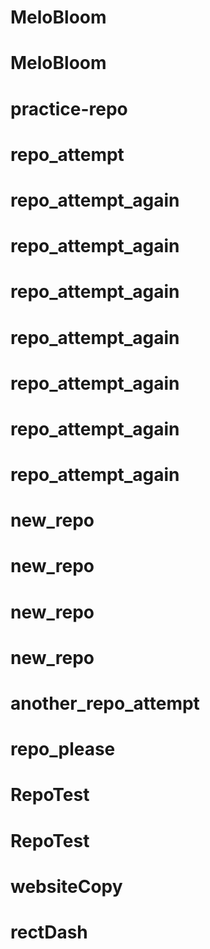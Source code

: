 # MeloBloom
# MeloBloom
# practice-repo
# repo_attempt
# repo_attempt_again
# repo_attempt_again
# repo_attempt_again
# repo_attempt_again
# repo_attempt_again
# repo_attempt_again
# repo_attempt_again
# new_repo
# new_repo
# new_repo
# new_repo
# another_repo_attempt
# repo_please
# RepoTest
# RepoTest
# websiteCopy
# rectDash
